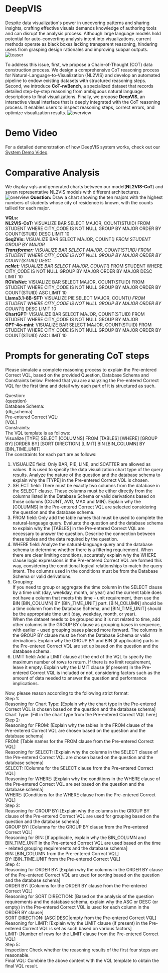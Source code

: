 # DeepVIS
Despite data visualization's power in uncovering patterns and sharing insights, crafting effective visuals demands knowledge of authoring tools and can disrupt the analysis process. Although large language models hold potential for auto-converting analysis intent into visualizations, current methods operate as black boxes lacking transparent reasoning, hindering users from grasping design rationales and improving subpar outputs.
![teaser](https://anonymous.4open.science/r/DeepVIS-9C33/img/teaser.png)

To address this issue, first, we propose a Chain-of-Thought (COT) data construction process. We design a comprehensive CoT reasoning process for Natural-Language-to-Visualization (NL2VIS) and develop an automated pipeline to endow existing datasets with structured reasoning steps. Second, we introduce **CoT-nvBench**, a specialized dataset that records detailed step-by-step reasoning from ambiguous natural language descriptions to final visualizations. Finally, we propose **DeepVIS**, an interactive visual interface that is deeply integrated with the CoT reasoning process. It enables users to inspect reasoning steps, correct errors, and optimize visualization results.
![overview](https://anonymous.4open.science/r/DeepVIS-9C33/img/overview.png)

# Demo Video
For a detailed demonstration of how DeepVIS system works, check out our [System Demo Video](https://anonymous.4open.science/r/DeepVIS-9C33/Demo%20Video.mp4).

# Comparative Analysis
We display vqls and generated charts between our model(**NL2VIS-CoT**) and seven representative NL2VIS models with different architectures. 
![overview](https://anonymous.4open.science/r/DeepVIS-9C33/img/Comparative_analysis.png)
**Question:** 
Draw a chart showing the ten majors with the highest numbers of students whose city of residence is known, with the counts tallied for each major.  

**VQLs:**  
**NL2VIS-CoT:**
VISUALIZE BAR SELECT MAJOR, COUNT(STUID) FROM STUDENT WHERE CITY_CODE IS NOT NULL GROUP BY MAJOR ORDER BY COUNT(STUID) DESC LIMIT 10  
**Seq2Vis:**
VISUALIZE BAR SELECT MAJOR, COUNT(*) FROM STUDENT GROUP BY MAJOR  
**Transformer:** 
VISUALIZE BAR SELECT MAJOR, COUNT(STUID) FROM STUDENT WHERE CITY_CODE IS NOT NULL GROUP BY MAJOR ORDER BY COUNT(STUID) DESC  
**ncNet:** 
VISUALIZE BAR SELECT MAJOR, COUNT(*) FROM STUDENT WHERE CITY_CODE IS NOT NULL GROUP BY MAJOR ORDER BY MAJOR DESC LIMIT 10  
**RGVisNet:** 
VISUALIZE BAR SELECT MAJOR, COUNT(STUID) FROM STUDENT WHERE CITY_CODE IS NOT NULL GROUP BY MAJOR ORDER BY COUNT(STUID) ASC LIMIT 10  
**Llama3.1-8B-SFT:**
VISUALIZE PIE SELECT MAJOR, COUNT(*) FROM STUDENT WHERE CITY_CODE IS NOT NULL GROUP BY MAJOR ORDER BY COUNT(*) DESC LIMIT 10  
**ChartGPT:**
VISUALIZE BAR SELECT MAJOR, COUNT(STUID) FROM STUDENT WHERE CITY_CODE IS NOT NULL GROUP BY MAJOR  
**GPT-4o-mini:**
VISUALIZE BAR SELECT MAJOR, COUNT(STUID) FROM STUDENT WHERE CITY_CODE IS NOT NULL GROUP BY MAJOR ORDER BY COUNT(STUID) ASC LIMIT 10  


# Prompts for generating CoT steps
Please simulate a complete reasoning process to explain the Pre-entered Correct VQL, based on the provided Question, Database Schema and Constraints below. Pretend that you are analyzing the Pre-entered Correct VQL for the first time and detail why each part of it is structured as such.

Question:   
{question}  
Database Schema:  
{db_schema}  
Pre-entered Correct VQL:  
[VQL]  
Constraints:  
The VQL template is as follows:  
Visualize [TYPE] SELECT [COLUMNS] FROM [TABLES] [WHERE] [GROUP BY] [ORDER BY] [SORT DIRECTION] [LIMIT] BIN [BIN_COLUMN] BY [BIN_TIME_UNIT]  
The constraints for each part are as follows:  
1. VISUALIZE field: Only BAR, PIE, LINE, and SCATTER are allowed as values. It is used to specify the data visualization chart type of the query results. Analyze the nature of the question and the database schema to explain why the [TYPE] in the Pre-entered Correct VQL is chosen.  
2. SELECT field: There must be exactly two columns from the database in the SELECT clause. These columns must be either directly from the columns listed in the Database Schema or valid derivations based on those columns (COUNT, AVG, MAX and MIN). Explain why the [COLUMNS] in the Pre-entered Correct VQL are selected considering the question and the database schema.  
3. FROM field: Only add the table names that must be used to complete the natural-language query. Evaluate the question and the database schema to explain why the [TABLES] in the Pre-entered Correct VQL are necessary to answer the question. Describe the connection between these tables and the data required by the question.  
4. WHERE field: Analyze the natural-language query and the database schema to determine whether there is a filtering requirement. When there are clear limiting conditions, accurately explain why the WHERE clause logic expressions in the Pre-entered Correct VQL are formed this way, considering the conditional logical relationships to match the query intent. The columns used in the conditions must be from the Database Schema or valid derivations.  
5. Grouping:   
If you need to group or aggregate the time column in the SELECT clause by a time unit (day, weekday, month, or year) and the current table does not have a column that meets this time - unit requirement, then use the BIN [BIN_COLUMN] BY [BIN_TIME_UNIT] part. [BIN_COLUMN] should be a time column from the Database Schema, and [BIN_TIME_UNIT] should be the appropriate time unit (day, weekday, month, or year).  
When the dataset needs to be grouped and it is not related to time, add other columns in the GROUP BY clause as grouping bases in sequence, with earlier - used grouping bases placed more forward. The columns in the GROUP BY clause must be from the Database Schema or valid derivations. Explain why the GROUP BY and BIN (if applicable) parts in the Pre-entered Correct VQL are set up based on the question and the database schema.  
6. LIMIT field: Add a LIMIT clause at the end of the VQL to specify the maximum number of rows to return. If there is no limit requirement, leave it empty. Explain why the LIMIT clause (if present) in the Pre-entered Correct VQL is included or not, considering factors such as the amount of data needed to answer the question and performance implications.  

Now, please reason according to the following strict format:  
Step 1:  
Reasoning for Chart Type: [Explain why the chart type in the Pre-entered Correct VQL is chosen based on the question and the database schema]  
Chart Type: [Fill in the chart type from the Pre-entered Correct VQL here]  
Step 2:  
Reasoning for FROM: [Explain why the tables in the FROM clause of the Pre-entered Correct VQL are chosen based on the question and the database schema]  
FROM: [Table names for the FROM clause from the Pre-entered Correct VQL]  
Reasoning for SELECT: [Explain why the columns in the SELECT clause of the Pre-entered Correct VQL are chosen based on the question and the database schema]  
SELECT: [Columns for the SELECT clause from the Pre-entered Correct VQL]  
Reasoning for WHERE: [Explain why the conditions in the WHERE clause of the Pre-entered Correct VQL are set based on the question and the database schema]  
WHERE: [Conditions for the WHERE clause from the Pre-entered Correct VQL]  
Step 3:  
Reasoning for GROUP BY: [Explain why the columns in the GROUP BY clause of the Pre-entered Correct VQL are used for grouping based on the question and the database schema]  
GROUP BY: [Columns for the GROUP BY clause from the Pre-entered Correct VQL]  
Reasoning for BIN: [If applicable, explain why the BIN_COLUMN and BIN_TIME_UNIT in the Pre-entered Correct VQL are used based on the time - related grouping requirements and the database schema]  
BIN: [BIN_COLUMN from the Pre-entered Correct VQL]  
BY: [BIN_TIME_UNIT from the Pre-entered Correct VQL]  
Step 4:   
Reasoning for ORDER BY: [Explain why the columns in the ORDER BY clause of the Pre-entered Correct VQL are used for sorting based on the question and the database schema]  
ORDER BY: [Columns for the ORDER BY clause from the Pre-entered Correct VQL]  
Reasoning for SORT DIRECTION: [Based on the analysis of the question requirements and the database schema, explain why the ASC or DESC (or empty) in the Pre-entered Correct VQL is used for each column in the ORDER BY clause]  
SORT DIRECTION: [ASC|DESC|empty from the Pre-entered Correct VQL]  
Reasoning for LIMIT: [Explain why the LIMIT clause (if present) in the Pre-entered Correct VQL is set as such based on various factors]  
LIMIT: [Number of rows for the LIMIT clause from the Pre-entered Correct VQL]  
Step 5:  
Inspection: Check whether the reasoning results of the first four steps are reasonable.   
Final VQL: Combine the above content with the VQL template to obtain the final VQL result.  



